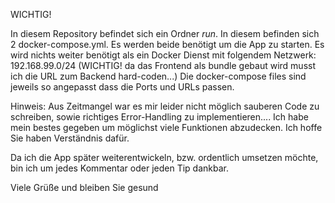WICHTIG!

In diesem Repository befindet sich ein Ordner _run_. In diesem befinden sich 2 docker-compose.yml. Es werden beide benötigt um die App zu starten.
Es wird nichts weiter benötigt als ein Docker Dienst mit folgendem Netzwerk: 192.168.99.0/24 (WICHTIG! da das Frontend als bundle gebaut wird musst ich die URL zum Backend hard-coden...) Die docker-compose files sind jeweils so angepasst dass die Ports und URLs passen.

Hinweis: Aus Zeitmangel war es mir leider nicht möglich sauberen Code zu schreiben, sowie richtiges Error-Handling zu implementieren.... Ich habe mein bestes gegeben um möglichst viele Funktionen abzudecken. Ich hoffe Sie haben Verständnis dafür.

Da ich die App später weiterentwickeln, bzw. ordentlich umsetzen möchte, bin ich um jedes Kommentar oder jeden Tip dankbar.

Viele Grüße und bleiben Sie gesund